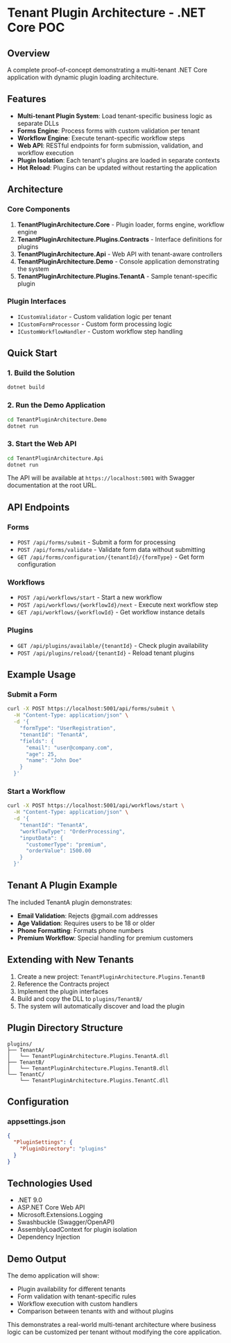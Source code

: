 # Tenant Plugin Architecture - .NET Core POC

## Overview
A complete proof-of-concept demonstrating a multi-tenant .NET Core application with dynamic plugin loading architecture.

## Features
- **Multi-tenant Plugin System**: Load tenant-specific business logic as separate DLLs
- **Forms Engine**: Process forms with custom validation per tenant
- **Workflow Engine**: Execute tenant-specific workflow steps
- **Web API**: RESTful endpoints for form submission, validation, and workflow execution
- **Plugin Isolation**: Each tenant's plugins are loaded in separate contexts
- **Hot Reload**: Plugins can be updated without restarting the application

## Architecture

### Core Components
1. **TenantPluginArchitecture.Core** - Plugin loader, forms engine, workflow engine
2. **TenantPluginArchitecture.Plugins.Contracts** - Interface definitions for plugins
3. **TenantPluginArchitecture.Api** - Web API with tenant-aware controllers
4. **TenantPluginArchitecture.Demo** - Console application demonstrating the system
5. **TenantPluginArchitecture.Plugins.TenantA** - Sample tenant-specific plugin

### Plugin Interfaces
- `ICustomValidator` - Custom validation logic per tenant
- `ICustomFormProcessor` - Custom form processing logic
- `ICustomWorkflowHandler` - Custom workflow step handling

## Quick Start

### 1. Build the Solution
```bash
dotnet build
```

### 2. Run the Demo Application
```bash
cd TenantPluginArchitecture.Demo
dotnet run
```

### 3. Start the Web API
```bash
cd TenantPluginArchitecture.Api
dotnet run
```

The API will be available at `https://localhost:5001` with Swagger documentation at the root URL.

## API Endpoints

### Forms
- `POST /api/forms/submit` - Submit a form for processing
- `POST /api/forms/validate` - Validate form data without submitting
- `GET /api/forms/configuration/{tenantId}/{formType}` - Get form configuration

### Workflows
- `POST /api/workflows/start` - Start a new workflow
- `POST /api/workflows/{workflowId}/next` - Execute next workflow step
- `GET /api/workflows/{workflowId}` - Get workflow instance details

### Plugins
- `GET /api/plugins/available/{tenantId}` - Check plugin availability
- `POST /api/plugins/reload/{tenantId}` - Reload tenant plugins

## Example Usage

### Submit a Form
```bash
curl -X POST https://localhost:5001/api/forms/submit \
  -H "Content-Type: application/json" \
  -d '{
    "formType": "UserRegistration",
    "tenantId": "TenantA",
    "fields": {
      "email": "user@company.com",
      "age": 25,
      "name": "John Doe"
    }
  }'
```

### Start a Workflow
```bash
curl -X POST https://localhost:5001/api/workflows/start \
  -H "Content-Type: application/json" \
  -d '{
    "tenantId": "TenantA",
    "workflowType": "OrderProcessing",
    "inputData": {
      "customerType": "premium",
      "orderValue": 1500.00
    }
  }'
```

## Tenant A Plugin Example

The included TenantA plugin demonstrates:
- **Email Validation**: Rejects @gmail.com addresses
- **Age Validation**: Requires users to be 18 or older
- **Phone Formatting**: Formats phone numbers
- **Premium Workflow**: Special handling for premium customers

## Extending with New Tenants

1. Create a new project: `TenantPluginArchitecture.Plugins.TenantB`
2. Reference the Contracts project
3. Implement the plugin interfaces
4. Build and copy the DLL to `plugins/TenantB/`
5. The system will automatically discover and load the plugin

## Plugin Directory Structure
```
plugins/
├── TenantA/
│   └── TenantPluginArchitecture.Plugins.TenantA.dll
├── TenantB/
│   └── TenantPluginArchitecture.Plugins.TenantB.dll
└── TenantC/
    └── TenantPluginArchitecture.Plugins.TenantC.dll
```

## Configuration

### appsettings.json
```json
{
  "PluginSettings": {
    "PluginDirectory": "plugins"
  }
}
```

## Technologies Used
- .NET 9.0
- ASP.NET Core Web API
- Microsoft.Extensions.Logging
- Swashbuckle (Swagger/OpenAPI)
- AssemblyLoadContext for plugin isolation
- Dependency Injection

## Demo Output

The demo application will show:
- Plugin availability for different tenants
- Form validation with tenant-specific rules
- Workflow execution with custom handlers
- Comparison between tenants with and without plugins

This demonstrates a real-world multi-tenant architecture where business logic can be customized per tenant without modifying the core application.
